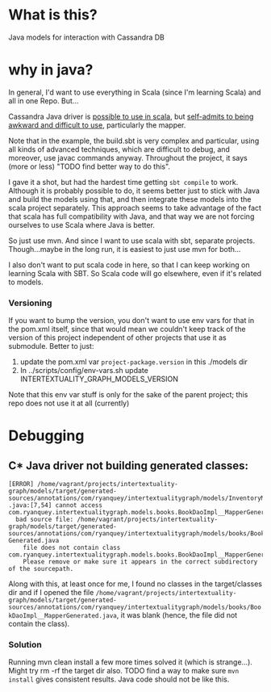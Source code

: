 # What is this? 

Java models for interaction with Cassandra DB

# why in java?

In general, I'd want to use everything in Scala (since I'm learning Scala) and all in one Repo. But...

Cassandra Java driver is [possible to use in scala](https://github.com/DataStax-Examples/object-mapper-jvm/tree/master/scala), but [self-admits to being awkward and difficult to use](https://docs.datastax.com/en/developer/java-driver/4.9/manual/mapper/config/scala/), particularly the mapper. 

Note that in the example, the build.sbt is very complex and particular, using all kinds of advanced techniques, which are difficult to debug, and moreover, use javac commands anyway. Throughout the project, it says (more or less) "TODO find better way to do this".

I gave it a shot, but had the hardest time getting `sbt compile` to work. Although it is probably possible to do, it seems better just to stick with Java and build the models using that, and then integrate these models into the scala project separately. This approach seems to take advantage of the fact that scala has full compatibility with Java, and that way we are not forcing ourselves to use Scala where Java is better.

So just use mvn. And since I want to use scala with sbt, separate projects. Though...maybe in the long run, it is easiest to just use mvn for both...

I also don't want to put scala code in here, so that I can keep working on learning Scala with SBT. So Scala code will go elsewhere, even if it's related to models.

### Versioning

If you want to bump the version, you don't want to use env vars for that in the pom.xml itself, since that would mean we couldn't keep track of the version of this project independent of other projects that use it as submodule. Better to just:

1) update the pom.xml var `project-package.version` in this ./models dir
2) In ../scripts/config/env-vars.sh update INTERTEXTUALITY_GRAPH_MODELS_VERSION

Note that this env var stuff is only for the sake of the parent project; this repo does not use it at all (currently)

# Debugging
## C* Java driver not building generated classes:
```
[ERROR] /home/vagrant/projects/intertextuality-graph/models/target/generated-sources/annotations/com/ryanquey/intertextualitygraph/models/InventoryMapperImpl__MapperGenerated
.java:[7,54] cannot access com.ryanquey.intertextualitygraph.models.books.BookDaoImpl__MapperGenerated
  bad source file: /home/vagrant/projects/intertextuality-graph/models/target/generated-sources/annotations/com/ryanquey/intertextualitygraph/models/books/BookDaoImpl__Mapper
Generated.java
    file does not contain class com.ryanquey.intertextualitygraph.models.books.BookDaoImpl__MapperGenerated
    Please remove or make sure it appears in the correct subdirectory of the sourcepath.

```

Along with this, at least once for me, I found no classes in the target/classes dir and if I opened the file `/home/vagrant/projects/intertextuality-graph/models/target/generated-sources/annotations/com/ryanquey/intertextualitygraph/models/books/BookDaoImpl__MapperGenerated.java`, it was blank (hence, the file did not contain the class).

### Solution
Running mvn clean install a few more times solved it (which is strange...). Might try rm -rf the target dir also. TODO find a way to make sure `mvn install` gives consistent results. Java code should not be like this.

